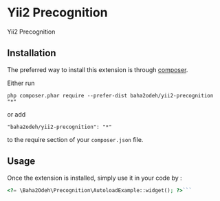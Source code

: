 Yii2 Precognition
=================
Yii2 Precognition

Installation
------------

The preferred way to install this extension is through [composer](https://getcomposer.org/download/).

Either run

```
php composer.phar require --prefer-dist baha2odeh/yii2-precognition "*"
```

or add

```
"baha2odeh/yii2-precognition": "*"
```

to the require section of your `composer.json` file.


Usage
-----

Once the extension is installed, simply use it in your code by  :

```php
<?= \Baha2Odeh\Precognition\AutoloadExample::widget(); ?>```
